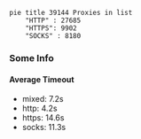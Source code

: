 
```mermaid
pie title 39144 Proxies in list
    "HTTP" : 27685
    "HTTPS": 9902
    "SOCKS" : 8180
```

### Some Info
#### Average Timeout

- mixed: 7.2s
- http: 4.2s
- https: 14.6s
- socks: 11.3s